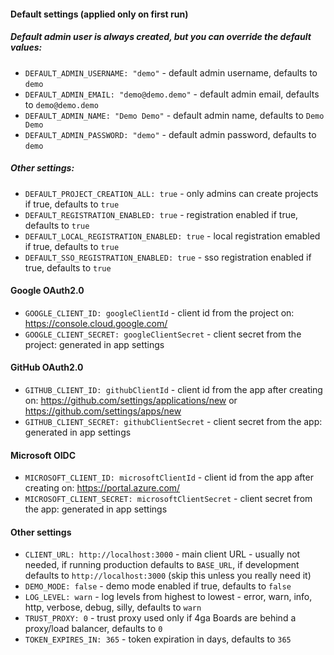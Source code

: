 #### Default settings (applied only on first run)
##### Default admin user is always created, but you can override the default values:

- `DEFAULT_ADMIN_USERNAME: "demo"` - default admin username, defaults to `demo`
- `DEFAULT_ADMIN_EMAIL: "demo@demo.demo"` - default admin email, defaults to `demo@demo.demo`
- `DEFAULT_ADMIN_NAME: "Demo Demo"` - default admin name, defaults to `Demo Demo`
- `DEFAULT_ADMIN_PASSWORD: "demo"` - default admin password, defaults to `demo`

##### Other settings:

- `DEFAULT_PROJECT_CREATION_ALL: true` - only admins can create projects if true, defaults to `true`
- `DEFAULT_REGISTRATION_ENABLED: true` - registration enabled if true, defaults to `true`
- `DEFAULT_LOCAL_REGISTRATION_ENABLED: true` - local registration emabled if true, defaults to `true`
- `DEFAULT_SSO_REGISTRATION_ENABLED: true` - sso registration enabled if true, defaults to `true`

#### Google OAuth2.0

- `GOOGLE_CLIENT_ID: googleClientId` - client id from the project on: https://console.cloud.google.com/
- `GOOGLE_CLIENT_SECRET: googleClientSecret` - client secret from the project: generated in app settings

#### GitHub OAuth2.0

- `GITHUB_CLIENT_ID: githubClientId` - client id from the app after creating on: https://github.com/settings/applications/new or https://github.com/settings/apps/new
- `GITHUB_CLIENT_SECRET: githubClientSecret` - client secret from the app: generated in app settings

#### Microsoft OIDC

- `MICROSOFT_CLIENT_ID: microsoftClientId` - client id from the app after creating on: https://portal.azure.com/
- `MICROSOFT_CLIENT_SECRET: microsoftClientSecret` - client secret from the app: generated in app settings

#### Other settings

- `CLIENT_URL: http://localhost:3000` - main client URL - usually not needed, if running production defaults to `BASE_URL`, if development defaults to `http://localhost:3000` (skip this unless you really need it)
- `DEMO_MODE: false` - demo mode enabled if true, defaults to `false`
- `LOG_LEVEL: warn` - log levels from highest to lowest - error, warn, info, http, verbose, debug, silly, defaults to `warn`
- `TRUST_PROXY: 0` - trust proxy used only if 4ga Boards are behind a proxy/load balancer, defaults to `0`
- `TOKEN_EXPIRES_IN: 365` - token expiration in days, defaults to `365`